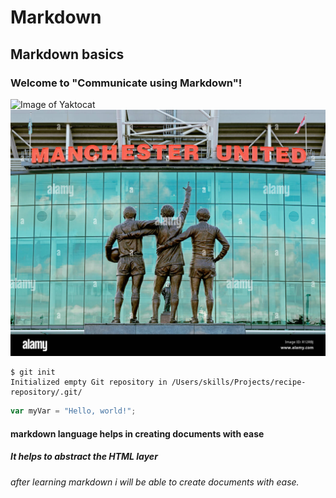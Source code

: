 # Markdown 
## Markdown basics
### Welcome to "Communicate using Markdown"!
![Image of Yaktocat](https://octodex.github.com/images/yaktocat.png)
![manchester_united](https://github.com/shyamazure/skills-communicate-using-markdown/blob/main/old-trafford-stadium-home-to-manchester-united-football-club-england-united-kingdom-R12RBJ.jpg)

```
$ git init
Initialized empty Git repository in /Users/skills/Projects/recipe-repository/.git/
```


``` javascript
var myVar = "Hello, world!";
```


#### markdown language helps in creating documents with ease
##### It helps to abstract the HTML layer
###### after learning markdown i will be able to create documents with ease.
